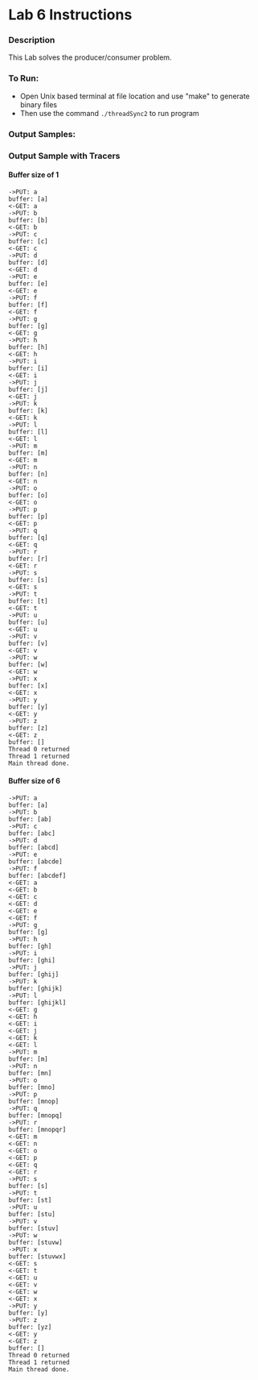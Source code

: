 # Lab 6 Instructions

### Description
This Lab solves the producer/consumer problem.

### To Run:
* Open Unix based terminal at file location and use "make" to generate binary files
* Then use the command `./threadSync2` to run program

### Output Samples:

### Output Sample with Tracers
#### Buffer size of 1
```
->PUT: a   
buffer: [a]
<-GET: a   
->PUT: b   
buffer: [b]
<-GET: b   
->PUT: c   
buffer: [c]
<-GET: c   
->PUT: d   
buffer: [d]
<-GET: d   
->PUT: e   
buffer: [e]
<-GET: e   
->PUT: f   
buffer: [f]
<-GET: f   
->PUT: g
buffer: [g]
<-GET: g
->PUT: h
buffer: [h]
<-GET: h
->PUT: i
buffer: [i]
<-GET: i
->PUT: j
buffer: [j]
<-GET: j
->PUT: k
buffer: [k]
<-GET: k
->PUT: l
buffer: [l]
<-GET: l
->PUT: m
buffer: [m]
<-GET: m
->PUT: n
buffer: [n]
<-GET: n
->PUT: o
buffer: [o]
<-GET: o
->PUT: p
buffer: [p]
<-GET: p
->PUT: q
buffer: [q]
<-GET: q
->PUT: r
buffer: [r]
<-GET: r
->PUT: s
buffer: [s]
<-GET: s
->PUT: t
buffer: [t]
<-GET: t
->PUT: u
buffer: [u]
<-GET: u
->PUT: v
buffer: [v]
<-GET: v
->PUT: w
buffer: [w]
<-GET: w
->PUT: x
buffer: [x]
<-GET: x
->PUT: y
buffer: [y]
<-GET: y
->PUT: z
buffer: [z]
<-GET: z
buffer: []
Thread 0 returned
Thread 1 returned
Main thread done.
```
#### Buffer size of 6
```
->PUT: a        
buffer: [a]     
->PUT: b        
buffer: [ab]    
->PUT: c        
buffer: [abc]   
->PUT: d        
buffer: [abcd]  
->PUT: e        
buffer: [abcde] 
->PUT: f        
buffer: [abcdef]
<-GET: a        
<-GET: b        
<-GET: c        
<-GET: d        
<-GET: e        
<-GET: f        
->PUT: g        
buffer: [g]     
->PUT: h        
buffer: [gh]    
->PUT: i        
buffer: [ghi]   
->PUT: j
buffer: [ghij]
->PUT: k
buffer: [ghijk]
->PUT: l
buffer: [ghijkl]
<-GET: g
<-GET: h
<-GET: i
<-GET: j
<-GET: k
<-GET: l
->PUT: m
buffer: [m]
->PUT: n
buffer: [mn]
->PUT: o
buffer: [mno]
->PUT: p
buffer: [mnop]
->PUT: q
buffer: [mnopq]
->PUT: r
buffer: [mnopqr]
<-GET: m
<-GET: n
<-GET: o
<-GET: p
<-GET: q
<-GET: r
->PUT: s
buffer: [s]
->PUT: t
buffer: [st]
->PUT: u
buffer: [stu]
->PUT: v
buffer: [stuv]
->PUT: w
buffer: [stuvw]
->PUT: x
buffer: [stuvwx]
<-GET: s
<-GET: t
<-GET: u
<-GET: v
<-GET: w
<-GET: x
->PUT: y
buffer: [y]
->PUT: z
buffer: [yz]
<-GET: y
<-GET: z
buffer: []
Thread 0 returned
Thread 1 returned
Main thread done.
```